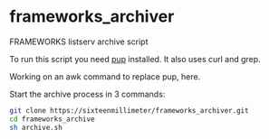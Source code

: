 # frameworks_archiver
FRAMEWORKS listserv archive script

To run this script you need [pup](https://github.com/ericchiang/pup) installed. It also uses curl and grep.

Working on an awk command to replace pup, here.

Start the archive process in 3 commands:

```bash
git clone https://sixteenmillimeter/frameworks_archiver.git
cd frameworks_archive
sh archive.sh
```
